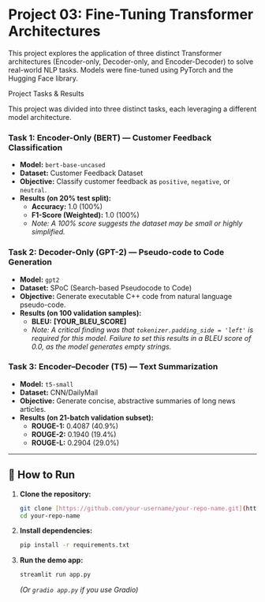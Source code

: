 # Project 03: Fine-Tuning Transformer Architectures

This project explores the application of three distinct Transformer architectures (Encoder-only, Decoder-only, and Encoder-Decoder) to solve real-world NLP tasks. Models were fine-tuned using PyTorch and the Hugging Face library.

Project Tasks & Results

This project was divided into three distinct tasks, each leveraging a different model architecture.

### Task 1: Encoder-Only (BERT) — Customer Feedback Classification
* **Model:** `bert-base-uncased`
* **Dataset:** Customer Feedback Dataset
* **Objective:** Classify customer feedback as `positive`, `negative`, or `neutral`.
* **Results (on 20% test split):**
    * **Accuracy:** 1.0 (100%)
    * **F1-Score (Weighted):** 1.0 (100%)
    * *Note: A 100% score suggests the dataset may be small or highly simplified.*

### Task 2: Decoder-Only (GPT-2) — Pseudo-code to Code Generation
* **Model:** `gpt2`
* **Dataset:** SPoC (Search-based Pseudocode to Code)
* **Objective:** Generate executable C++ code from natural language pseudo-code.
* **Results (on 100 validation samples):**
    * **BLEU:** **[YOUR_BLEU_SCORE]**
    * *Note: A critical finding was that `tokenizer.padding_side = 'left'` is required for this model. Failure to set this results in a BLEU score of 0.0, as the model generates empty strings.*

### Task 3: Encoder–Decoder (T5) — Text Summarization
* **Model:** `t5-small`
* **Dataset:** CNN/DailyMail
* **Objective:** Generate concise, abstractive summaries of long news articles.
* **Results (on 21-batch validation subset):**
    * **ROUGE-1:** 0.4087 (40.9%)
    * **ROUGE-2:** 0.1940 (19.4%)
    * **ROUGE-L:** 0.2904 (29.0%)

---

## 🔧 How to Run

1.  **Clone the repository:**
    ```bash
    git clone [https://github.com/your-username/your-repo-name.git](https://github.com/your-username/your-repo-name.git)
    cd your-repo-name
    ```
2.  **Install dependencies:**
    ```bash
    pip install -r requirements.txt
    ```
3.  **Run the demo app:**
    ```bash
    streamlit run app.py 
    ```
    *(Or `gradio app.py` if you use Gradio)*
